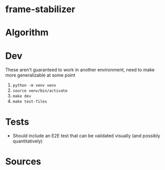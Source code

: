 # frame-stabilizer

# Algorithm

# Dev

These aren't guaranteed to work in another environment, need to make more generalizable at some point

1. `python -m venv venv `
2. `source venv/bin/activate`
3. `make dev`
4. `make test-files`

# Tests

- Should include an E2E test that can be validated visually (and possibly quantitatively)


# Sources
